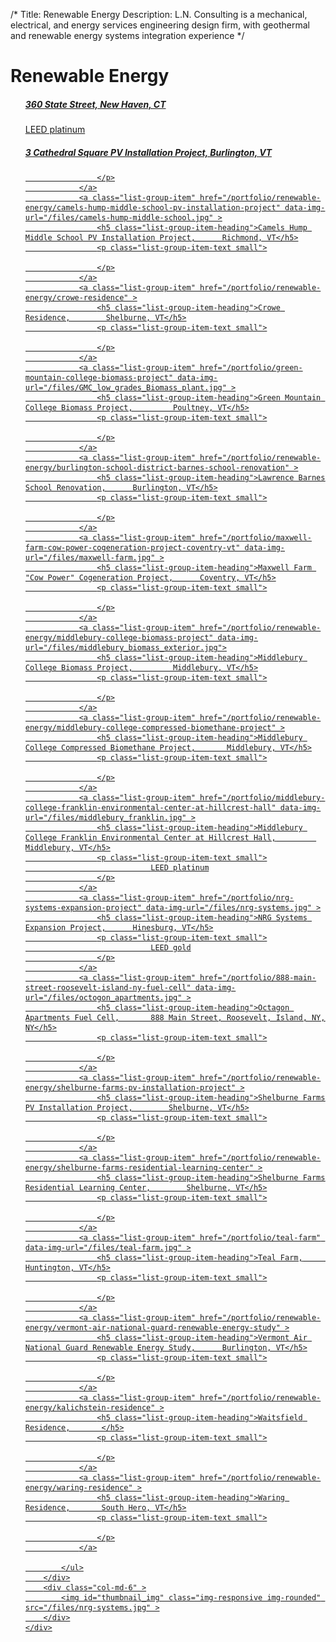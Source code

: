 /*
Title: Renewable Energy
Description: L.N. Consulting is a mechanical, electrical, and energy services engineering design firm, with geothermal and renewable energy systems integration experience
*/


# Renewable Energy

<div>
	<div class="row">
		<div class="col-md-6" >
			<ul class="list-group">
				<a class="list-group-item" href="/portfolio/360-state-street" data-img-url="/files/360-state-st-new-haven-ct.jpg" >
					<h5 class="list-group-item-heading">360 State Street, 	    New Haven, CT</h5>
					<p class="list-group-item-text small">
								LEED platinum
					</p>
				</a>
				<a class="list-group-item" href="/portfolio/renewable-energy/3-cathedral-square-pv-installation-project" data-img-url="/files/3-cathedral-square.jpg">
					<h5 class="list-group-item-heading">3 Cathedral Square PV Installation Project, 	    Burlington, VT</h5>
					<p class="list-group-item-text small">

					</p>
				</a>
				<a class="list-group-item" href="/portfolio/renewable-energy/camels-hump-middle-school-pv-installation-project" data-img-url="/files/camels-hump-middle-school.jpg" >
					<h5 class="list-group-item-heading">Camels Hump Middle School PV Installation Project, 	    Richmond, VT</h5>
					<p class="list-group-item-text small">

					</p>
				</a>
				<a class="list-group-item" href="/portfolio/renewable-energy/crowe-residence" >
					<h5 class="list-group-item-heading">Crowe Residence, 	    Shelburne, VT</h5>
					<p class="list-group-item-text small">

					</p>
				</a>
				<a class="list-group-item" href="/portfolio/green-mountain-college-biomass-project" data-img-url="/files/GMC_low_grades_Biomass_plant.jpg" >
					<h5 class="list-group-item-heading">Green Mountain College Biomass Project, 	    Poultney, VT</h5>
					<p class="list-group-item-text small">

					</p>
				</a>
				<a class="list-group-item" href="/portfolio/renewable-energy/burlington-school-district-barnes-school-renovation" >
					<h5 class="list-group-item-heading">Lawrence Barnes School Renovation, 	    Burlington, VT</h5>
					<p class="list-group-item-text small">

					</p>
				</a>
				<a class="list-group-item" href="/portfolio/maxwell-farm-cow-power-cogeneration-project-coventry-vt" data-img-url="/files/maxwell-farm.jpg" >
					<h5 class="list-group-item-heading">Maxwell Farm "Cow Power" Cogeneration Project, 	    Coventry, VT</h5>
					<p class="list-group-item-text small">

					</p>
				</a>
				<a class="list-group-item" href="/portfolio/renewable-energy/middlebury-college-biomass-project" data-img-url="/files/middlebury_biomass_exterior.jpg">
					<h5 class="list-group-item-heading">Middlebury College Biomass Project, 	    Middlebury, VT</h5>
					<p class="list-group-item-text small">

					</p>
				</a>
				<a class="list-group-item" href="/portfolio/renewable-energy/middlebury-college-compressed-biomethane-project" >
					<h5 class="list-group-item-heading">Middlebury College Compressed Biomethane Project, 	    Middlebury, VT</h5>
					<p class="list-group-item-text small">

					</p>
				</a>
				<a class="list-group-item" href="/portfolio/middlebury-college-franklin-environmental-center-at-hillcrest-hall" data-img-url="/files/middlebury_franklin.jpg" >
					<h5 class="list-group-item-heading">Middlebury College Franklin Environmental Center at Hillcrest Hall, 	    Middlebury, VT</h5>
					<p class="list-group-item-text small">
								LEED platinum
					</p>
				</a>
				<a class="list-group-item" href="/portfolio/nrg-systems-expansion-project" data-img-url="/files/nrg-systems.jpg" >
					<h5 class="list-group-item-heading">NRG Systems Expansion Project, 	    Hinesburg, VT</h5>
					<p class="list-group-item-text small">
								LEED gold
					</p>
				</a>
				<a class="list-group-item" href="/portfolio/888-main-street-roosevelt-island-ny-fuel-cell" data-img-url="/files/octogon_apartments.jpg" >
					<h5 class="list-group-item-heading">Octagon Apartments Fuel Cell, 	    888 Main Street, Roosevelt, Island, NY, NY</h5>
					<p class="list-group-item-text small">

					</p>
				</a>
				<a class="list-group-item" href="/portfolio/renewable-energy/shelburne-farms-pv-installation-project" >
					<h5 class="list-group-item-heading">Shelburne Farms PV Installation Project, 	    Shelburne, VT</h5>
					<p class="list-group-item-text small">

					</p>
				</a>
				<a class="list-group-item" href="/portfolio/renewable-energy/shelburne-farms-residential-learning-center" >
					<h5 class="list-group-item-heading">Shelburne Farms Residential Learning Center, 	    Shelburne, VT</h5>
					<p class="list-group-item-text small">

					</p>
				</a>
				<a class="list-group-item" href="/portfolio/teal-farm" data-img-url="/files/teal-farm.jpg" >
					<h5 class="list-group-item-heading">Teal Farm, 	    Huntington, VT</h5>
					<p class="list-group-item-text small">

					</p>
				</a>
				<a class="list-group-item" href="/portfolio/renewable-energy/vermont-air-national-guard-renewable-energy-study" >
					<h5 class="list-group-item-heading">Vermont Air National Guard Renewable Energy Study, 	    Burlington, VT</h5>
					<p class="list-group-item-text small">

					</p>
				</a>
				<a class="list-group-item" href="/portfolio/renewable-energy/kalichstein-residence" >
					<h5 class="list-group-item-heading">Waitsfield Residence, 	    </h5>
					<p class="list-group-item-text small">

					</p>
				</a>
				<a class="list-group-item" href="/portfolio/renewable-energy/waring-residence" >
					<h5 class="list-group-item-heading">Waring Residence, 	    South Hero, VT</h5>
					<p class="list-group-item-text small">

					</p>
				</a>

			</ul>
		</div>
		<div class="col-md-6" >
			<img id="thumbnail_img" class="img-responsive img-rounded" src="/files/nrg-systems.jpg" >
		</div>
	</div>
</div>
<script>
	$(document).ready(function() {
		$thumbnail = $('#thumbnail_img');
		$('a.list-group-item').hover(function() {
			$this = $(this);
			var data_url = $this.attr('data-img-url');
			if(data_url) {
				console.log(data_url);
				$thumbnail.attr('src', data_url);
			}
		});
		
	});
</script>